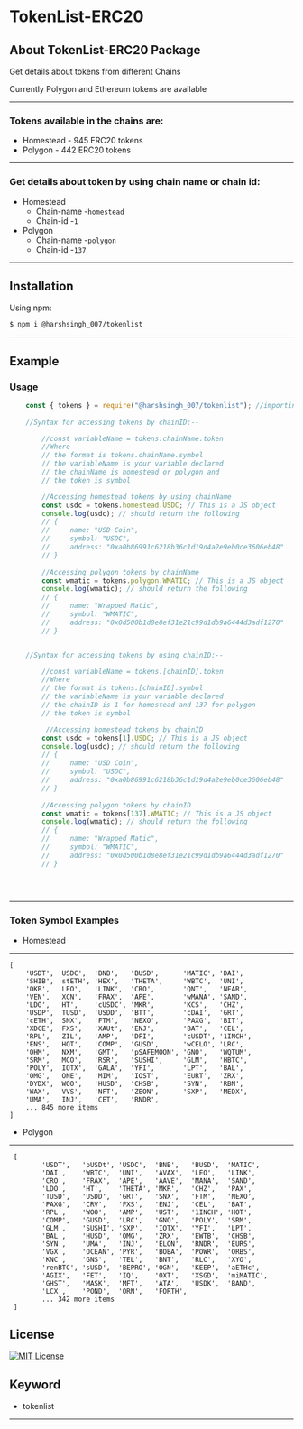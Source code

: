 # TokenList-ERC20

## About TokenList-ERC20 Package
Get details about tokens from different Chains

Currently Polygon and Ethereum tokens are available

---
### Tokens available in the chains are:
* Homestead - 945 ERC20 tokens
* Polygon - 442 ERC20 tokens
---

### Get details about token by using chain name or chain id:
* Homestead
   - Chain-name -`homestead`
   - Chain-id -`1`
* Polygon
   - Chain-name -`polygon`
   - Chain-id -`137`

---
## Installation

Using npm:
```bash
$ npm i @harshsingh_007/tokenlist

```
---

## Example 
### Usage

```ts
    const { tokens } = require("@harshsingh_007/tokenlist"); //importing package via require method
    
    //Syntax for accessing tokens by chainID:--

        //const variableName = tokens.chainName.token
        //Where
        // the format is tokens.chainName.symbol
        // the variableName is your variable declared
        // the chainName is homestead or polygon and
        // the token is symbol

        //Accessing homestead tokens by using chainName
        const usdc = tokens.homestead.USDC; // This is a JS object
        console.log(usdc); // should return the following
        // {
        //     name: "USD Coin",
        //     symbol: "USDC",
        //     address: "0xa0b86991c6218b36c1d19d4a2e9eb0ce3606eb48"
        // }
    
        //Accessing polygon tokens by chainName
        const wmatic = tokens.polygon.WMATIC; // This is a JS object
        console.log(wmatic); // should return the following
        // {
        //     name: "Wrapped Matic",
        //     symbol: "WMATIC",
        //     address: "0x0d500b1d8e8ef31e21c99d1db9a6444d3adf1270"
        // }


    //Syntax for accessing tokens by using chainID:--

        //const variableName = tokens.[chainID].token
        //Where
        // the format is tokens.[chainID].symbol
        // the variableName is your variable declared
        // the chainID is 1 for homestead and 137 for polygon 
        // the token is symbol

         //Accessing homestead tokens by chainID
        const usdc = tokens[1].USDC; // This is a JS object
        console.log(usdc); // should return the following
        // {
        //     name: "USD Coin",
        //     symbol: "USDC",
        //     address: "0xa0b86991c6218b36c1d19d4a2e9eb0ce3606eb48"
        // }
    
        //Accessing polygon tokens by chainID
        const wmatic = tokens[137].WMATIC; // This is a JS object
        console.log(wmatic); // should return the following
        // {
        //     name: "Wrapped Matic",
        //     symbol: "WMATIC",
        //     address: "0x0d500b1d8e8ef31e21c99d1db9a6444d3adf1270"
        // }
    
    
    
```
---

### Token Symbol Examples
* Homestead
---
    
    [
        'USDT', 'USDC',  'BNB',   'BUSD',      'MATIC', 'DAI',
        'SHIB', 'stETH', 'HEX',   'THETA',     'WBTC',  'UNI',
        'OKB',  'LEO',   'LINK',  'CRO',       'QNT',   'NEAR',
        'VEN',  'XCN',   'FRAX',  'APE',       'wMANA', 'SAND',
        'LDO',  'HT',    'cUSDC', 'MKR',       'KCS',   'CHZ',
        'USDP', 'TUSD',  'USDD',  'BTT',       'cDAI',  'GRT',
        'cETH', 'SNX',   'FTM',   'NEXO',      'PAXG',  'BIT',
        'XDCE', 'FXS',   'XAUt',  'ENJ',       'BAT',   'CEL',
        'RPL',  'ZIL',   'AMP',   'DFI',       'cUSDT', '1INCH',
        'ENS',  'HOT',   'COMP',  'GUSD',      'wCELO', 'LRC',
        'OHM',  'NXM',   'GMT',   'pSAFEMOON', 'GNO',   'WQTUM',
        'SRM',  'MCO',   'RSR',   'SUSHI',     'GLM',   'HBTC',
        'POLY', 'IOTX',  'GALA',  'YFI',       'LPT',   'BAL',
        'OMG',  'ONE',   'MIM',   'IOST',      'EURT',  'ZRX',
        'DYDX', 'WOO',   'HUSD',  'CHSB',      'SYN',   'RBN',
        'WAX',  'VVS',   'NFT',   'ZEON',      'SXP',   'MEDX',
        'UMA',  'INJ',   'CET',   'RNDR',
        ... 845 more items
    ]

* Polygon 
---
     [
            'USDT',   'pUSDt', 'USDC',  'BNB',   'BUSD',  'MATIC',
            'DAI',    'WBTC',  'UNI',   'AVAX',  'LEO',   'LINK', 
            'CRO',    'FRAX',  'APE',   'AAVE',  'MANA',  'SAND',
            'LDO',    'HT',    'THETA', 'MKR',   'CHZ',   'PAX',
            'TUSD',   'USDD',  'GRT',   'SNX',   'FTM',   'NEXO',
            'PAXG',   'CRV',   'FXS',   'ENJ',   'CEL',   'BAT',
            'RPL',    'WOO',   'AMP',   'UST',   '1INCH', 'HOT',
            'COMP',   'GUSD',  'LRC',   'GNO',   'POLY',  'SRM',
            'GLM',    'SUSHI', 'SXP',   'IOTX',  'YFI',   'LPT',
            'BAL',    'HUSD',  'OMG',   'ZRX',   'EWTB',  'CHSB',
            'SYN',    'UMA',   'INJ',   'ELON',  'RNDR',  'EURS',
            'VGX',    'OCEAN', 'PYR',   'BOBA',  'POWR',  'ORBS',
            'KNC',    'GNS',   'TEL',   'BNT',   'RLC',   'XYO',
            'renBTC', 'sUSD',  'BEPRO', 'OGN',   'KEEP',  'aETHc',
            'AGIX',   'FET',   'IQ',    'OXT',   'XSGD',  'miMATIC',
            'GHST',   'MASK',  'MFT',   'ATA',   'USDK',  'BAND',
            'LCX',    'POND',  'ORN',   'FORTH',
            ... 342 more items
     ]


## License
[![MIT License](https://img.shields.io/badge/License-MIT-green.svg)](https://choosealicense.com/licenses/mit/)

## Keyword
* tokenlist 
---